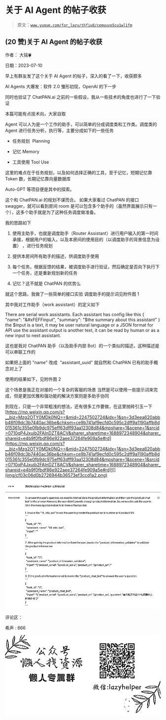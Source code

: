 # 关于 AI Agent 的帖子收获

> 原文：[`www.yuque.com/for_lazy/thfiu8/cemuuvp5cu1wl1fm`](https://www.yuque.com/for_lazy/thfiu8/cemuuvp5cu1wl1fm)



## (20 赞)关于 AI Agent 的帖子收获 

作者： 大铭🍀 

日期：2023-07-10 

早上有群友发了这个关于 AI Agent 的帖子，深入的看了一下，收获颇多 

AI Agents 大爆发：软件 2.0 雏形初现，OpenAI 的下一步 

同时也验证了 ChatPAN.ai 之前的一些假设，我从一些技术的角度也进行了一下验证 

本篇可能有点技术向，大家自取 

Agent 可以人为是一个工作的助手，可以简单的分成调度类和工作类。调度类的 Agent 进行任务分析，执行等，主要分成如下的一些任务 

+   任务规划  Planning 

+   记忆 Memory 

+   工具使用 Tool Use 

这里的难点在于任务规划，以及如何选择正确的工具，至于记忆，短期记忆靠 Token 数，长期记忆靠向量数据库 

Auto-GPT 等项目便是其中的探索。 

这个和 ChatPAN.ai 的规划不谋而合。 如果大家看过 ChatPAN 的接口 swagger，就可以看到房间 room 是可以包含多个助手的（虽然界面展示只有一个），这多个助手就是为了这种任务调度做准备。 

我的思路如下 

1.  使用主助手，也就是调度助手（Router Assistant）进行用户输入的第一时间承接，根据用户的输入，以及本房间的使用目的（以调度助手的背景信息为设置） ，进行任务规划 

2.  提供本房间所有助手的描述，供调度助手使用 

3.  每个任务，根据反馈的结果，被调度助手进行验证，然后确定是否向下执行下一个任务，还是重新规划新的任务 

4.  记忆？这不就是 ChatPAN 的优势么 

就这个思路，我做了一些简单的接口实验 调度助手的提示词见附件图 1 

其中我对工作助手（work assistant）的定义如下 

There are serial work assistants. Each assistant has config like this { "name": "&#xFEFFinput", "summary": "$the summary about this assistant" } the $input is a text, it may be user natural language or a JSON format for API use the assistant output is another text, it can be read by human or as a new input to next assistant. 

这也是我对 ChatPAN 助手（以及助手内部 Bot）的一个类似的描述，这种描述是可以串联工作的 

如果把上面的 "name" 改成  "assistant_uuid" 就自然和 ChatPAN 已有的助手概念对上了 

使用的结果如下，见附件图 2 

这个场景是我正在对接的一个复杂的客服的场景 当然是可以使用一些提示词来完成，但是更加优雅和强功能的解决方案则是多助手协同 

到现在，只是一个非常粗浅的想法，还有很多工作要做，在这里抛砖引玉一下[https://mp.weixin.qq.com/s?__biz=Mzg2OTY0MDk0NQ==&mid=2247502724&idx=1&sn=3d3eea620abbb46f09dc3b7440ac36be&chksm=ce9b741af9ecfd0c595c2dff9a1190affb8d015361c355e0fb9dc975eff63dff93aa12308d84&mpshare=1&scene=1&srcid=0710qP4Jxujb2FAInDZT8ACV&sharer_sharetime=1688972348904&sharer_shareid=e4b9f0fbdf86e922aee37264fe909a5e#rd](https://mp.weixin.qq.com/s?__biz=Mzg2OTY0MDk0NQ==&mid=2247502724&idx=1&sn=3d3eea620abbb46f09dc3b7440ac36be&chksm=ce9b741af9ecfd0c595c2dff9a1190affb8d015361c355e0fb9dc975eff63dff93aa12308d84&mpshare=1&scene=1&srcid=0710qP4Jxujb2FAInDZT8ACV&sharer_sharetime=1688972348904&sharer_shareid=e4b9f0fbdf86e922aee37264fe909a5e#rd)![](img/cf03c06d0b2726944b36573ef3ccd1a2.png) 

![](img/5214046f4abff92bf8c3b73856e45d59.png) 

评论区： 

希声 : 666 

![](img/894d30a529e7c37bcd3392323c99941c.png)  